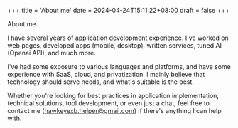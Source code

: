 +++
title = 'About me'
date = 2024-04-24T15:11:22+08:00
draft = false
+++

About me.

I have several years of application development experience. I've worked on web pages, developed apps (mobile, desktop), written services, tuned AI (Openai API), and much more.

I've had some exposure to various languages and platforms, and have some experience with SaaS, cloud, and privatization. I mainly believe that technology should serve needs, and what's suitable is the best.

Whether you're looking for best practices in application implementation, technical solutions, tool development, or even just a chat, feel free to contact me (hawkeyexb.helper@gmail.com) if there's anything I can help with.
